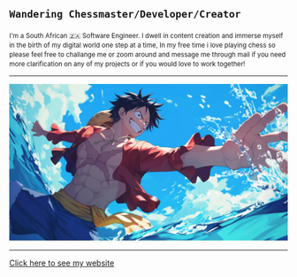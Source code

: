 ## **`Wandering Chessmaster/Developer/Creator`**

<small>

I'm a South African 🇿🇦 Software Engineer. I dwell in content creation and immerse myself in the birth of my digital world one step at a time, In my free time i love playing chess so please feel free to challange me or zoom around and message me through mail if you need more clarification on any of my projects or if you would love to work together!</small>

---

<img src="./assets/Luffy Drowning Wallpaper.jpg" loading="lazy">

---

[Click here to see my website](https://yamukelwatech.netlify.app/)
